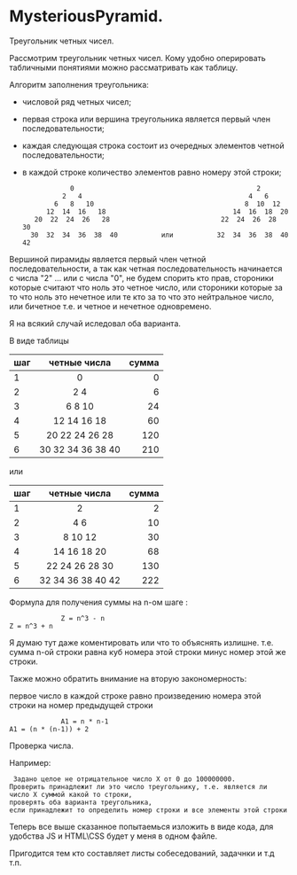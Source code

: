 # MysteriousPyramid.
Треугольник четных чисел.


  Рассмотрим треугольник четных чисел. Кому удобно оперировать табличными понятиями можно рассматривать как таблицу.
  
Алгоритм заполнения треугольника:
 - числовой ряд четных чисел;
 - первая строка или вершина треугольника является первый член последовательности;
 - каждая следующая строка состоит из очередных элементов четной последовательности;
 - в каждой строке количество элементов равно номеру этой строки;



                   0                                              2
                 2   4                                          4   6
               6   8   10                                      8  10  12
             12  14  16   18                                14  16  18  20
          20  22  24  26   28                            22  24  26  28  30
         30  32  34  36  38  40           или           32  34  36  38  40  42



  Вершиной пирамиды является первый член четной последовательности, 
а так как четная последовательность начинается с числа "2" ... или с числа "0", 
не будем спорить кто прав, стороники которые считают что ноль это четное число,
или стороники которые за то что ноль это нечетное или те кто за то что это нейтральное число, 
или бичетное т.е. и четное и нечетное одновремено.
  
  Я на всякий случай иследовал оба варианта.
  
  В виде таблицы  
  
  | шаг | четные числа             | сумма  |                     
  |-----|:------------------------:|-------:|                     
  |  1  | 0                        |    0   |                     
  |  2  | 2   4                    |    6   |                     
  |  3  | 6   8   10               |   24   |                     
  |  4  | 12  14  16  18           |   60   |                     
  |  5  | 20  22  24  26  28       |  120   |                     
  |  6  | 30  32  34  36  38  40   |  210   |              
  
  
  или    
  
  
  | шаг | четные числа             | сумма  |
  |-----|:------------------------:|-------:|
  |  1  | 2                        |    2   |
  |  2  | 4   6                    |   10   |
  |  3  | 8   10  12               |   30   |
  |  4  | 14  16  18  20           |   68   |
  |  5  | 22  24  26  28  30       |  130   |
  |  6  | 32  34  36  38  40  42   |  222   |
  
  
   Формула для получения суммы на n-ом шаге :
                                  
                 Z = n^3 - n                                                     Z = n^3 + n
                 
  Я думаю тут даже коментировать или что то объяснять излишне.
  т.е. сумма n-ой строки равна куб номера этой строки минус номер этой же строки.
  
  
  Также можно обратить внимание на вторую закономерность:
    
  первое число в каждой строке равно произведению номера этой строки на номер предыдущей строки
  
                 A1 = n * n-1                                                    A1 = (n * (n-1)) + 2
                 
    
  Проверка числа.
  
  Например:
   
     Задано целое не отрицательное число X от 0 до 100000000.
    Проверить принадлежит ли это число треугольнику, т.е. является ли число X суммой какой то строки,
    проверять оба варианта треугольника,
    если принадлежит то определить номер строки и все элементы этой строки
    
    
  Теперь все выше сказанное попытаемься изложить в виде кода, для удобства JS и HTML\CSS будет у меня в одном файле.
  
Пригодится тем кто составляет листы собеседований, задачнки и т.д т.п.




 
  
